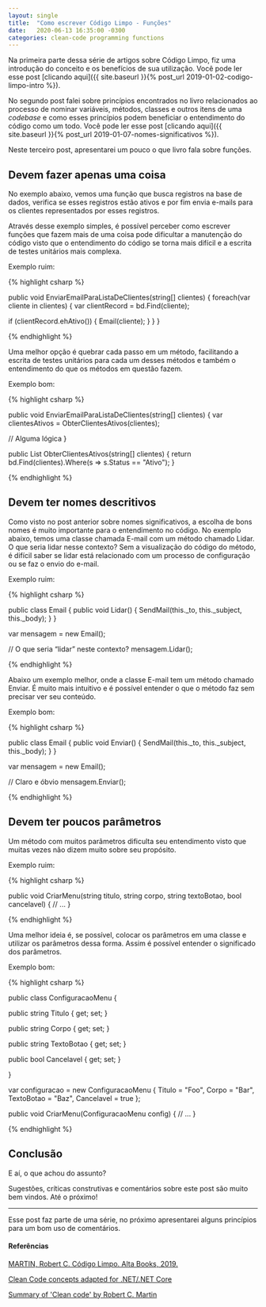```yaml
---
layout: single
title:  "Como escrever Código Limpo - Funções"
date:   2020-06-13 16:35:00 -0300
categories: clean-code programming functions
---
```


Na primeira parte dessa série de artigos sobre Código Limpo, fiz uma introdução do conceito e os benefícios de sua utilização. Você pode ler esse post [clicando aqui]({{ site.baseurl }}{% post_url 2019-01-02-codigo-limpo-intro %}). 

No segundo post falei sobre princípios encontrados no livro relacionados ao processo de nominar variáveis, métodos, classes e outros itens de uma *codebase* e como esses princípios podem beneficiar o entendimento do código como um todo. Você pode ler esse post [clicando aqui]({{ site.baseurl }}{% post_url 2019-01-07-nomes-significativos %}).

Neste terceiro post, apresentarei um pouco o que livro fala sobre funções.

## Devem fazer apenas uma coisa

No exemplo abaixo, vemos uma função que busca registros na base de dados, verifica se esses registros estão ativos e por fim envia e-mails para os clientes representados por esses registros.

Através desse exemplo simples, é possível perceber como escrever funções que fazem mais de uma coisa pode dificultar a manutenção do código visto que o entendimento do código se torna mais difícil e a escrita de testes unitários mais complexa.

Exemplo ruim:

{% highlight csharp %}

public void EnviarEmailParaListaDeClientes(string[] clientes) {
 foreach(var cliente in clientes) {
  var clientRecord = bd.Find(cliente);

  if (clientRecord.ehAtivo()) {
   Email(cliente);
  }
 }
}

{% endhighlight %}



Uma melhor opção é quebrar cada passo em um método, facilitando a escrita de testes unitários para cada um desses métodos e também o entendimento do que os métodos em questão fazem.



Exemplo bom:

{% highlight csharp %}

public void EnviarEmailParaListaDeClientes(string[] clientes) {
 var clientesAtivos = ObterClientesAtivos(clientes);

 // Alguma lógica
}

public List <Client> ObterClientesAtivos(string[] clientes) {
 return bd.Find(clientes).Where(s => s.Status == "Ativo");
}

{% endhighlight %}

## Devem ter nomes descritivos

Como visto no post anterior sobre nomes significativos, a escolha de bons nomes é muito importante para o entendimento no código. No exemplo abaixo, temos uma classe chamada E-mail com um método chamado Lidar. O que seria lidar nesse contexto? Sem a visualização do código do método, é difícil saber se lidar está relacionado com um processo de configuração ou se faz o envio do e-mail.



Exemplo ruim:

{% highlight csharp %}

public class Email {
 public void Lidar() {
  SendMail(this._to, this._subject, this._body);
 }
}

var mensagem = new Email();

// O que seria “lidar” neste contexto?
mensagem.Lidar();

{% endhighlight %}



Abaixo um exemplo melhor, onde a classe E-mail tem um método chamado Enviar. É muito mais intuitivo e é possível entender o que o método faz sem precisar ver seu conteúdo.

Exemplo bom:

{% highlight csharp %}

public class Email {
 public void Enviar() {
  SendMail(this._to, this._subject, this._body);
 }
}

var mensagem = new Email();

// Claro e óbvio
mensagem.Enviar();

{% endhighlight %}

## Devem ter poucos parâmetros

Um método com muitos parâmetros dificulta seu entendimento visto que muitas vezes não dizem muito sobre seu propósito. 



Exemplo ruim: 

{% highlight csharp %}

public void CriarMenu(string titulo, string corpo, string textoBotao, bool cancelavel) {
 // ...
}

{% endhighlight %}

Uma melhor ideia é, se possível, colocar os parâmetros em uma classe e utilizar os parâmetros dessa forma. Assim é possível entender o significado dos parâmetros.



Exemplo bom:

{% highlight csharp %}

public class ConfiguracaoMenu {

 public string Titulo {
  get;
  set;
 }

 public string Corpo {
  get;
  set;
 }

 public string TextoBotao {
  get;
  set;
 }

 public bool Cancelavel {
  get;
  set;
 }

}

var configuracao = new ConfiguracaoMenu {
  Titulo = "Foo",
  Corpo = "Bar",
  TextoBotao = "Baz",
  Cancelavel = true
};

public void CriarMenu(ConfiguracaoMenu config) {
 // ...
}

{% endhighlight %}

 

## Conclusão

E aí, o que achou do assunto?

Sugestões, críticas construtivas e comentários sobre este post são muito bem vindos. Até o próximo!

***

Esse post faz parte de uma série, no próximo apresentarei alguns princípios para um bom uso de comentários.



#### Referências

[MARTIN, Robert C. Código Limpo. Alta Books, 2019.](https://amzn.to/39ExBZl)

[Clean Code concepts adapted for .NET/.NET Core](https://github.com/thangchung/clean-code-dotnet#functions)

[Summary of 'Clean code' by Robert C. Martin](https://github.com/thangchung/clean-code-dotnet#functions)